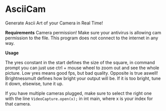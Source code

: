 # AsciiCam
Generate Ascii Art of your Camera in Real Time!

**Requirements**
Camera permission! Make sure your antivirus is allowing cam permission to the file. This program does not connect to the internet in any way.

**Usage**

The yres constant in the start defines the size of the square, in command prompt you can just use ctrl + mouse wheel to zoom out and see the whole picture. Low yres means good fps, but bad quality. Opposite is true aswell!
Brightnessmult defines how bright your output will be. If it is too bright, tune it down, elsewise, tune it up.

If you have multiple cameras plugged, make sure to select the right one with the line `VideoCapture.open(x);` in int main, where x is your index for that camera.
